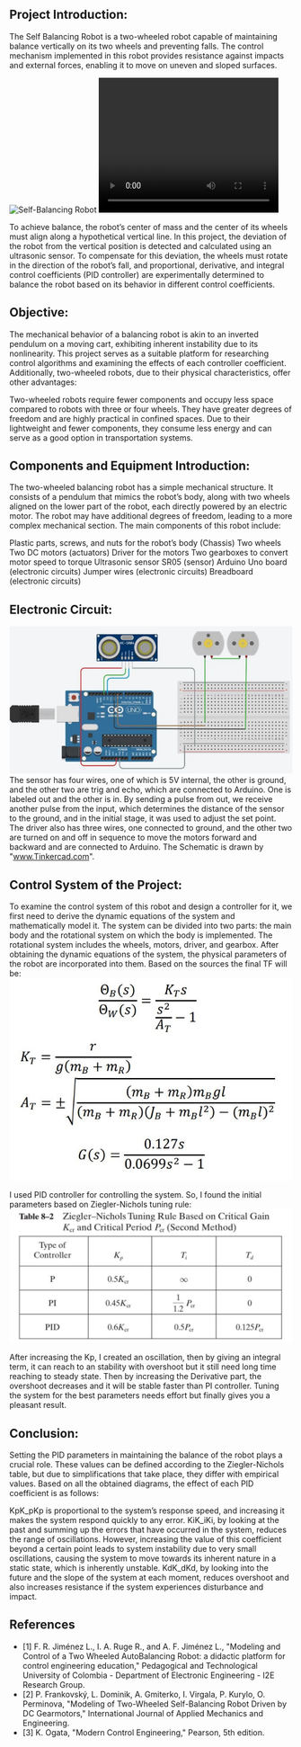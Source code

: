 ## Project Introduction:
The Self Balancing Robot is a two-wheeled robot capable of maintaining balance vertically on its two wheels and preventing falls. The control mechanism implemented in this robot provides resistance against impacts and external forces, enabling it to move on uneven and sloped surfaces.

![Self-Balancing Robot](Data/SelfBalancingRobot.gif)
<video width="320" height="240" controls>
  <source src="Data/SelfBalancingRobot.gif" type="video/gif">
  Your browser does not support the video tag.
</video>

To achieve balance, the robot’s center of mass and the center of its wheels must align along a hypothetical vertical line. In this project, the deviation of the robot from the vertical position is detected and calculated using an ultrasonic sensor. To compensate for this deviation, the wheels must rotate in the direction of the robot’s fall, and proportional, derivative, and integral control coefficients (PID controller) are experimentally determined to balance the robot based on its behavior in different control coefficients.

## Objective:
The mechanical behavior of a balancing robot is akin to an inverted pendulum on a moving cart, exhibiting inherent instability due to its nonlinearity. This project serves as a suitable platform for researching control algorithms and examining the effects of each controller coefficient. Additionally, two-wheeled robots, due to their physical characteristics, offer other advantages:

Two-wheeled robots require fewer components and occupy less space compared to robots with three or four wheels.
They have greater degrees of freedom and are highly practical in confined spaces.
Due to their lightweight and fewer components, they consume less energy and can serve as a good option in transportation systems.

## Components and Equipment Introduction:
The two-wheeled balancing robot has a simple mechanical structure. It consists of a pendulum that mimics the robot’s body, along with two wheels aligned on the lower part of the robot, each directly powered by an electric motor. The robot may have additional degrees of freedom, leading to a more complex mechanical section.
The main components of this robot include:

Plastic parts, screws, and nuts for the robot’s body (Chassis)
Two wheels
Two DC motors (actuators)
Driver for the motors
Two gearboxes to convert motor speed to torque
Ultrasonic sensor SR05 (sensor)
Arduino Uno board (electronic circuits)
Jumper wires (electronic circuits)
Breadboard (electronic circuits)

## Electronic Circuit:
![Electronic Circuit](Data/img1.JPG)
The sensor has four wires, one of which is 5V internal, the other is ground, and the other two are trig and echo, which are connected to Arduino. One is labeled out and the other is in. By sending a pulse from out, we receive another pulse from the input, which determines the distance of the sensor to the ground, and in the initial stage, it was used to adjust the set point. The driver also has three wires, one connected to ground, and the other two are turned on and off in sequence to move the motors forward and backward and are connected to Arduino. The Schematic is drawn by "www.Tinkercad.com".

## Control System of the Project:
To examine the control system of this robot and design a controller for it, we first need to derive the dynamic equations of the system and mathematically model it.
The system can be divided into two parts: the main body and the rotational system on which the body is implemented. The rotational system includes the wheels, motors, driver, and gearbox. After obtaining the dynamic equations of the system, the physical parameters of the robot are incorporated into them. Based on the sources the final TF will be:
![](Data/img2.JPG)

I used PID controller for controlling the system. So, I found the initial parameters based on Ziegler-Nichols tuning rule:
![](Data/img3.JPG)

After increasing the Kp, I created an oscillation, then by giving an integral term, it can reach to an stability with overshoot but it still need long time reaching to steady state. Then by increasing the Derivative part, the overshoot decreases and it will be stable faster than PI controller. Tuning the system for the best parameters needs effort but finally gives you a pleasant result.

## Conclusion:
Setting the PID parameters in maintaining the balance of the robot plays a crucial role. These values can be defined according to the Ziegler-Nichols table, but due to simplifications that take place, they differ with empirical values. Based on all the obtained diagrams, the effect of each PID coefficient is as follows:

KpK_pKp​ is proportional to the system’s response speed, and increasing it makes the system respond quickly to any error.
KiK_iKi​, by looking at the past and summing up the errors that have occurred in the system, reduces the range of oscillations. However, increasing the value of this coefficient beyond a certain point leads to system instability due to very small oscillations, causing the system to move towards its inherent nature in a static state, which is inherently unstable.
KdK_dKd​, by looking into the future and the slope of the system at each moment, reduces overshoot and also increases resistance if the system experiences disturbance and impact.

## References 
- [1] F. R. Jiménez L., I. A. Ruge R., and A. F. Jiménez L., "Modeling and Control of a Two Wheeled AutoBalancing Robot: a didactic platform for control engineering education," Pedagogical and Technological University of Colombia - Department of Electronic Engineering - I2E Research Group.
- [2] P. Frankovský, L. Dominik, A. Gmiterko, I. Virgala, P. Kurylo, O. Perminova, "Modeling of Two-Wheeled Self-Balancing Robot Driven by DC Gearmotors," International Journal of Applied Mechanics and Engineering.
- [3] K. Ogata, "Modern Control Engineering," Pearson, 5th edition.
